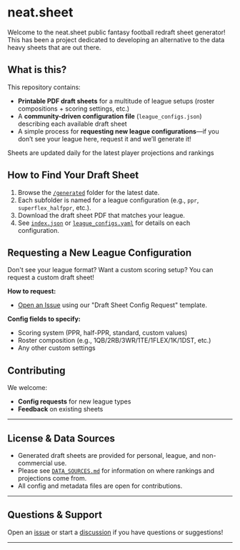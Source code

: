 # neat.sheet

Welcome to the neat.sheet public fantasy football redraft sheet generator!
This has been a project dedicated to developing an alternative to the data heavy sheets that are out there.

## What is this?

This repository contains:
- **Printable PDF draft sheets** for a multitude of league setups (roster compositions + scoring settings, etc.)
- A **community-driven configuration file** (`league_configs.json`) describing each available draft sheet
- A simple process for **requesting new league configurations**—if you don’t see your league here, request it and we’ll generate it!

Sheets are updated daily for the latest player projections and rankings

## How to Find Your Draft Sheet

1. Browse the [`/generated`](./generated) folder for the latest date.
2. Each subfolder is named for a league configuration (e.g., `ppr`, `superflex_halfppr`, etc.).
3. Download the draft sheet PDF that matches your league.
4. See [`index.json`](./index.json) or [`league_configs.yaml`](./league_configs.yaml) for details on each configuration.

## Requesting a New League Configuration

Don't see your league format? Want a custom scoring setup? You can request a custom draft sheet!

**How to request:**
- [Open an Issue](../../issues/new?template=request-config.yaml) using our "Draft Sheet Config Request" template.

**Config fields to specify:**
- Scoring system (PPR, half-PPR, standard, custom values)
- Roster composition (e.g., 1QB/2RB/3WR/1TE/1FLEX/1K/1DST, etc.)
- Any other custom settings

## Contributing

We welcome:
- **Config requests** for new league types
- **Feedback** on existing sheets

---

## License & Data Sources

- Generated draft sheets are provided for personal, league, and non-commercial use.
- Please see [`DATA_SOURCES.md`](./DATA_SOURCES.md) for information on where rankings and projections come from.
- All config and metadata files are open for contributions.

---

## Questions & Support

Open an [issue](../../issues) or start a [discussion](../../discussions) if you have questions or suggestions!

---

